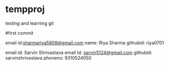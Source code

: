 # tempproj
testing and learning git

#first commit

email id:sharmariya5808@gmail.com
name: Riya Sharma
githubid: riya0701


email id: Sarvin Shrivastava
email id: sarvin5124@gmail.com
githubid: sarvinshrivastava
phoneno: 9310524050